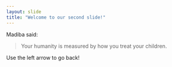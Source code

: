 ```yaml
---
layout: slide
title: "Welcome to our second slide!"
---
```

Madiba said:
> Your humanity is measured by how you treat your children.

Use the left arrow to go back!
